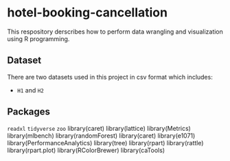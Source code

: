 # hotel-booking-cancellation
This respository derscribes how to perform data wrangling and visualization using R programming.
## Dataset
There are two datasets used in this project in csv format which includes:
* `H1` and `H2`
## Packages
`readxl`
`tidyverse`
`zoo`
library(caret)
library(lattice)
library(Metrics)
library(mlbench)
library(randomForest)
library(caret)
library(e1071)
library(PerformanceAnalytics)
library(tree)
library(rpart)
library(rattle)
library(rpart.plot)
library(RColorBrewer)
library(caTools)
